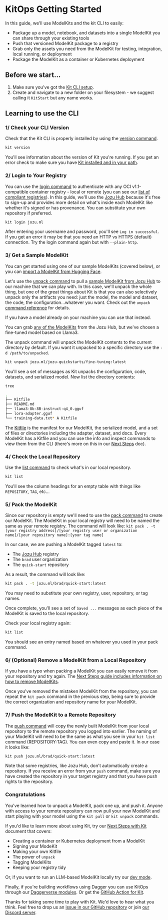 <script setup>
import vGaTrack from '@theme/directives/ga'
</script>

# KitOps Getting Started

In this guide, we'll use ModelKits and the kit CLI to easily:
* Package up a model, notebook, and datasets into a single ModelKit you can share through your existing tools
* Push that versioned ModelKit package to a registry
* Grab only the assets you need from the ModelKit for testing, integration, local running, or deployment
* Package the ModelKit as a container or Kubernetes deployment

## Before we start...

1. Make sure you've got the [Kit CLI setup](./cli/installation.md).
2. Create and navigate to a new folder on your filesystem - we suggest calling it `KitStart` but any name works.

## Learning to use the CLI

### 1/ Check your CLI Version

Check that the Kit CLI is properly installed by using the [version command](./cli/cli-reference.md#kit-version).

```sh
kit version
```

You'll see information about the version of Kit you're running. If you get an error check to make sure you have [Kit installed and in your path](./cli/installation.md).

### 2/ Login to Your Registry

You can use the [login command](./cli/cli-reference.md#kit-login) to authenticate with any OCI v1.1-compatible container registry - local or remote (you can see our [list of compliant registries](./modelkit/compatibility.md)). In this guide, we'll use the [Jozu Hub](https://jozu.ml/) because it's free to sign-up and provides more detail on what's inside each ModelKit like whether it's signed or has provenance. You can substitute your own repository if preferred.

```sh
kit login jozu.ml
```

After entering your username and password, you'll see `Log in successful`. If you get an error it may be that you need an HTTP vs HTTPS (default) connection. Try the login command again but with `--plain-http`.

### 3/ Get a Sample ModelKit

You can get started using one of our sample ModelKits (covered below), or you can [import a ModelKit from Hugging Face](./hf-import.md).

Let's use the [unpack command](./cli/cli-reference.md#kit-unpack) to pull a [sample ModelKit from Jozu Hub](https://jozu.ml/organization/jozu-quickstarts) to our machine that we can play with. In this case, we'll unpack the whole thing, but one of the great things about Kit is that you can also selectively unpack only the artifacts you need: just the model, the model and dataset, the code, the configuration...whatever you want. Check out the `unpack` [command reference](./cli/cli-reference.md#kit-unpack) for details.

If you have a model already on your machine you can use that instead.

You can grab <a href="https://jozu.ml/browse"
  v-ga-track="{
    category: 'link',
    label: 'grab any of the ModelKits',
    location: 'docs/get-started'
  }">any of the ModelKits</a> from the Jozu Hub, but we've chosen a fine-tuned model based on Llama3.

The unpack command will unpack the ModelKit contents to the current directory by default. If you want it unpacked to a specific directory use the `-d /path/to/unpacked`.

```sh
kit unpack jozu.ml/jozu-quickstarts/fine-tuning:latest
```

You'll see a set of messages as Kit unpacks the configuration, code, datasets, and serialized model. Now list the directory contents:

```sh
tree

.
├── Kitfile
├── README.md
├── llama3-8b-8B-instruct-q4_0.gguf
├── lora-adapter.gguf
└── training-data.txt* A Kitfile
```

The [Kitfile](./kitfile/kf-overview.md) is the manifest for our ModelKit, the serialized model, and a set of files or directories including the adapter, dataset, and docs. Every ModelKit has a Kitfile and you can use the info and inspect commands to view them from the CLI (there's more on this in our [Next Steps](next-steps.md) doc).

### 4/ Check the Local Repository

Use the [list command](./cli/cli-reference.md#kit-list) to check what's in our local repository.

```sh
kit list
```

You'll see the column headings for an empty table with things like `REPOSITORY`, `TAG`, etc...

### 5/ Pack the ModelKit

Since our repository is empty we'll need to use the [pack command](./cli/cli-reference.md#kit-pack) to create our ModelKit. The ModelKit in your local registry will need to be named the same as your remote registry. The command will look like: `kit pack . -t [your registry address]/[your registry user or organization name]/[your repository name]:[your tag name]`

In our case, we are pushing a ModelKit tagged `latest` to:
* The [Jozu Hub](https://jozu.ml/) registry
* The `brad` user organization
* The `quick-start` repository

As a result, the command will look like:

```sh
kit pack . -t jozu.ml/brad/quick-start:latest
```

You may need to substitute your own registry, user, repository, or tag names.

Once complete, you'll see a set of `Saved ...` messages as each piece of the ModelKit is saved to the local repository.

Check your local registry again:

```sh
kit list
```

You should see an entry named based on whatever you used in your pack command.

### 6/ (Optional) Remove a ModelKit from a Local Repository

If you have a typo when packing a ModelKit you can easily remove it from your repository and try again. The [Next Steps guide includes information on how to remove ModelKits](./next-steps.md#remove-command).

Once you've removed the mistaken ModelKit from the repository, you can repeat the `kit pack` command in the previous step, being sure to provide the correct organization and repository name for your ModelKit.

### 7/ Push the ModelKit to a Remote Repository

The [push command](./cli/cli-reference.md#kit-push) will copy the newly built ModelKit from your local repository to the remote repository you logged into earlier. The naming of your ModelKit will need to be the same as what you see in your `kit list` command (REPOSITORY:TAG). You can even copy and paste it. In our case it looks like:

```sh
kit push jozu.ml/brad/quick-start:latest
```

Note that some registries, like Jozu Hub, don't automatically create a repository. If you receive an error from your `push` command, make sure you have created the repository in your target registry and that you have push rights to the repository.

### Congratulations

You've learned how to unpack a ModelKit, pack one up, and push it. Anyone with access to your remote repository can now pull your new ModelKit and start playing with your model using the `kit pull` or `kit unpack` commands.

If you'd like to learn more about using Kit, try our [Next Steps with Kit](./next-steps.md) document that covers:
* Creating a container or Kubernetes deployment from a ModelKit
* Signing your ModeKit
* Making your own Kitfile
* The power of `unpack`
* Tagging ModelKits
* Keeping your registry tidy

Or, if you want to run an LLM-based ModelKit locally try our [dev mode](./dev-mode.md).

Finally, if you're building workflows using Dagger you can use KitOps through our [Daggerverse modules](https://daggerverse.dev/mod/github.com/jozu-ai/daggerverse/kit). Or get the [GitHub Action for Kit](https://github.com/marketplace/actions/setup-kit-cli).

Thanks for taking some time to play with Kit. We'd love to hear what you think. Feel free to drop us an [issue in our GitHub repository](https://github.com/jozu-ai/kitops/issues) or join [our Discord server](https://discord.gg/Tapeh8agYy).
